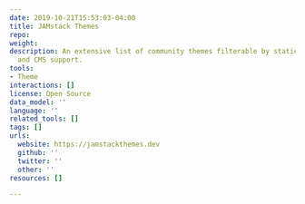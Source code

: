 ```yaml
---
date: 2019-10-21T15:53:03-04:00
title: JAMstack Themes
repo: 
weight: 
description: An extensive list of community themes filterable by static site generator
  and CMS support.
tools:
- Theme
interactions: []
license: Open Source
data_model: ''
language: ''
related_tools: []
tags: []
urls:
  website: https://jamstackthemes.dev
  github: ''
  twitter: ''
  other: ''
resources: []

---
```

